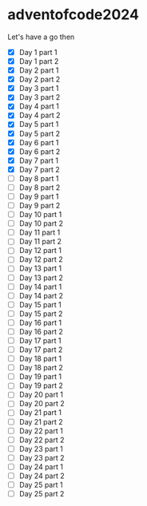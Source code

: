 # adventofcode2024

Let's have a go then

- [x] Day 1 part 1
- [x] Day 1 part 2
- [x] Day 2 part 1
- [x] Day 2 part 2
- [x] Day 3 part 1
- [x] Day 3 part 2
- [x] Day 4 part 1
- [x] Day 4 part 2
- [x] Day 5 part 1
- [x] Day 5 part 2
- [x] Day 6 part 1
- [x] Day 6 part 2
- [x] Day 7 part 1
- [x] Day 7 part 2
- [ ] Day 8 part 1
- [ ] Day 8 part 2
- [ ] Day 9 part 1
- [ ] Day 9 part 2
- [ ] Day 10 part 1
- [ ] Day 10 part 2
- [ ] Day 11 part 1
- [ ] Day 11 part 2
- [ ] Day 12 part 1
- [ ] Day 12 part 2
- [ ] Day 13 part 1
- [ ] Day 13 part 2
- [ ] Day 14 part 1
- [ ] Day 14 part 2
- [ ] Day 15 part 1
- [ ] Day 15 part 2
- [ ] Day 16 part 1
- [ ] Day 16 part 2
- [ ] Day 17 part 1
- [ ] Day 17 part 2
- [ ] Day 18 part 1
- [ ] Day 18 part 2
- [ ] Day 19 part 1
- [ ] Day 19 part 2
- [ ] Day 20 part 1
- [ ] Day 20 part 2
- [ ] Day 21 part 1
- [ ] Day 21 part 2
- [ ] Day 22 part 1
- [ ] Day 22 part 2
- [ ] Day 23 part 1
- [ ] Day 23 part 2
- [ ] Day 24 part 1
- [ ] Day 24 part 2
- [ ] Day 25 part 1
- [ ] Day 25 part 2
